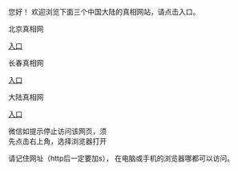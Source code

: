  
 您好！ 欢迎浏览下面三个中国大陆的真相网站，请点击入口。 <br/>
 
  北京真相网<br/>

 <a href="https://combinatronics.com/otiny/up/master/show001.htm?r873649&from=dlzx" rel="nofollow">入口</a>
    

 长春真相网<br/>

 <a href="https://combinatronics.com/otiny/up/master/show001.htm?r873651&from=dlzx" rel="nofollow">入口</a>
    

  大陆真相网<br/>
  
 <a href="https://combinatronics.com/otiny/up/master/show001.htm?r873656&from=dlzx" rel="nofollow">入口</a>

 

 微信如提示停止访问该网页，须<br>
 先点击右上角，选择浏览器打开<br>
 
 请记住网址（http后一定要加s）， 在电脑或手机的浏览器哪都可以访问。
 
 
